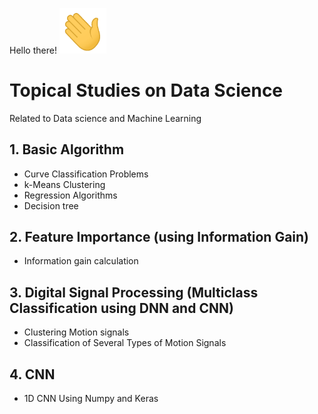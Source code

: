 Hello there! <img src="https://raw.githubusercontent.com/ABSphreak/ABSphreak/master/gifs/Hi.gif" width="75px">

# Topical Studies on Data Science
Related to Data science and Machine Learning

## 1. Basic Algorithm 
   * Curve Classification Problems
   * k-Means Clustering
   * Regression Algorithms 
   * Decision tree 

## 2. Feature Importance (using Information Gain)
   * Information gain calculation

## 3. Digital Signal Processing (Multiclass Classification using DNN and CNN) 
   * Clustering Motion signals 
   * Classification of Several Types of Motion Signals

## 4. CNN 
   * 1D CNN Using Numpy and Keras 
